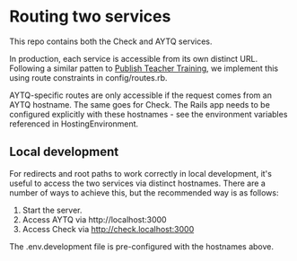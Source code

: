# Routing two services

This repo contains both the Check and AYTQ services.

In production, each service is accessible from its own distinct URL. Following
a similar patten to [Publish Teacher
Training](https://github.com/DFE-Digital/publish-teacher-training/), we
implement this using route constraints in config/routes.rb.

AYTQ-specific routes are only accessible if the request comes from an AYTQ
hostname. The same goes for Check. The Rails app needs to be configured
explicitly with these hostnames - see the environment variables referenced in
HostingEnvironment.

## Local development

For redirects and root paths to work correctly in local development, it's
useful to access the two services via distinct hostnames. There are a number of
ways to achieve this, but the recommended way is as follows:

1. Start the server.
2. Access AYTQ via http://localhost:3000
3. Access Check via http://check.localhost:3000

The .env.development file is pre-configured with the hostnames above.
